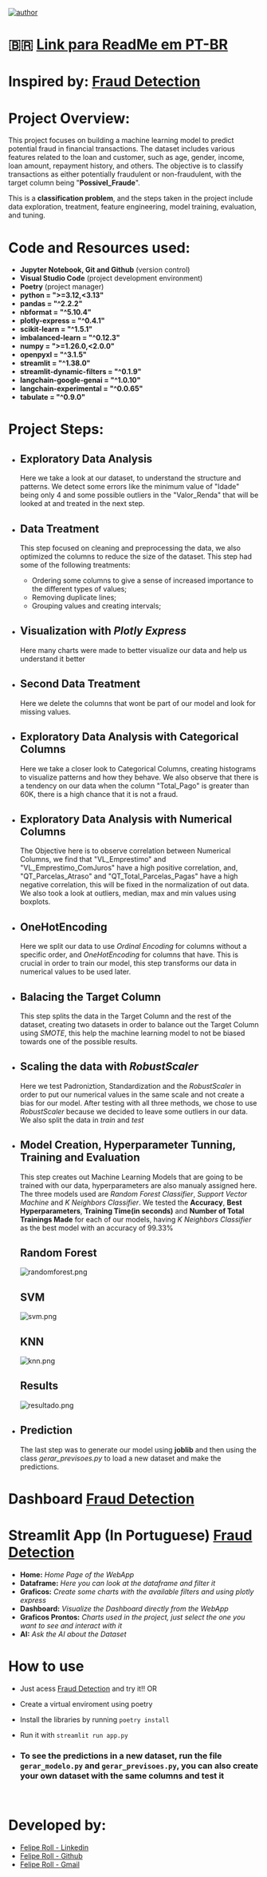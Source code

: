 [![author](https://img.shields.io/badge/author-feliperoll-purple.svg)](https://www.linkedin.com/in/felipe-roll/)

# :brazil: [Link para ReadMe em PT-BR](https://github.com/FelipeLRoll/prevencao-fraudes/edit/main/readmePortugues.md)
# Inspired by: [Fraud Detection](https://www.youtube.com/watch?v=r9aBF7dWX00)

# Project Overview: 
This project focuses on building a machine learning model to predict potential fraud in financial transactions. The dataset includes various features related to the loan and customer, such as age, gender, income, loan amount, repayment history, and others. The objective is to classify transactions as either potentially fraudulent or non-fraudulent, with the target column being "**Possivel_Fraude**".

This is a **classification problem**, and the steps taken in the project include data exploration, treatment, feature engineering, model training, evaluation, and tuning.

# Code and Resources used:
* **Jupyter Notebook, Git and Github** (version control)
* **Visual Studio Code** (project development environment)
* **Poetry** (project manager)
* **python = ">=3.12,<3.13"**
* **pandas = "^2.2.2"**
* **nbformat = "^5.10.4"**
* **plotly-express = "^0.4.1"**
* **scikit-learn = "^1.5.1"**
* **imbalanced-learn = "^0.12.3"**
* **numpy = ">=1.26.0,<2.0.0"**
* **openpyxl = "^3.1.5"**
* **streamlit = "^1.38.0"**
* **streamlit-dynamic-filters = "^0.1.9"**
* **langchain-google-genai = "^1.0.10"**
* **langchain-experimental = "^0.0.65"**
* **tabulate = "^0.9.0"**
&nbsp;
# Project Steps:
  * ## Exploratory Data Analysis
      Here we take a look at our dataset, to understand the structure and patterns. We detect some errors like the minimum value of "Idade"  being only 4 and some possible outliers in the "Valor_Renda" that will be looked at and treated in the next step.
  * ## Data Treatment
    This step focused on cleaning and preprocessing the data, we also optimized the columns to reduce the size of the dataset. This step had some of the following treatments:
    - Ordering some columns to give a sense of increased importance to the different types of values;
    - Removing duplicate lines;
    - Grouping values and creating intervals;
     
  * ## Visualization with *Plotly Express*
    Here many charts were made to better visualize our data and help us understand it better
    
  * ## Second Data Treatment
    Here we delete the columns that wont be part of our model and look for missing values.
    
  * ## Exploratory Data Analysis with Categorical Columns
    Here we take a closer look to Categorical Columns, creating histograms to visualize patterns and how they behave. We also observe that there is a tendency on our data when the column "Total_Pago" is greater than 60K, there is a high chance that it is not a fraud.
    
  * ## Exploratory Data Analysis with Numerical Columns
    The Objective here is to observe correlation between Numerical Columns, we find that "VL_Emprestimo" and "VL_Emprestimo_ComJuros" have a high positive correlation, and, "QT_Parcelas_Atraso" and "QT_Total_Parcelas_Pagas" have a high negative correlation, this will be fixed in the normalization of out data. We also took a look at outliers, median, max and min values using boxplots.
    
  * ## OneHotEncoding
    Here we split our data to use *Ordinal Encoding* for columns without a specific order, and *OneHotEncoding* for columns that have. This is crucial in order to train our model, this step transforms our data in numerical values to be used later.
    
  * ## Balacing the Target Column
    This step splits the data in the Target Column and the rest of the dataset, creating two datasets in order to balance out the Target Column using *SMOTE*, this help the machine learning model to not be biased towards one of the possible results.
    
  * ## Scaling the data with *RobustScaler*
    Here we test Padroniztion, Standardization and the *RobustScaler* in order to put our numerical values in the same scale and not create a bias for our model. After testing with all three methods, we chose to use *RobustScaler* because we decided to leave some outliers in our data. We also split the data in *train* and *test*
    
  * ## Model Creation, Hyperparameter Tunning, Training and Evaluation
    This step creates out Machine Learning Models that are going to be trained with our data, hyperparameters are also manualy assigned here. The three models used are *Random Forest Classifier*, *Support Vector Machine* and *K Neighbors Classifier*. We tested the **Accuracy**, **Best Hyperparameters**, **Training Time(in seconds)** and **Number of Total Trainings Made** for each of our models, having *K Neighbors Classifier* as the best model with an accuracy of 99.33%

    ## **Random Forest**

    ![randomforest.png](screenshots/randomforest.png "randomforest.png")

    ## **SVM**

    ![svm.png](screenshots/svm.png "svm.png")

    ## **KNN**

    ![knn.png](screenshots/knn.png "knn.png")

    ## **Results**

    ![resultado.png](screenshots/resultado.png "resultado.png")

 * ## Prediction
   The last step was to generate our model using **joblib** and then using the class *gerar_previsoes.py* to load a new dataset and make the predictions.  
    

# Dashboard [Fraud Detection](https://app.powerbi.com/reportEmbed?reportId=ba0459e9-5520-4b20-a76c-be442c03b13a&autoAuth=true&ctid=f310b526-e195-4805-a55e-67e28f2fefdb)

# Streamlit App (In Portuguese) [Fraud Detection](https://prevencao-fraudes.streamlit.app/)
  - **Home:** *Home Page of the WebApp*
  - **Dataframe:** *Here you can look at the dataframe and filter it*
  - **Graficos:** *Create some charts with the available filters and using plotly express*
  - **Dashboard:** *Visualize the Dashboard directly from the WebApp*
  - **Graficos Prontos:** *Charts used in the project, just select the one you want to see and interact with it*
  - **AI:** *Ask the AI about the Dataset*

# How to use
* Just acess [Fraud Detection](https://prevencao-fraudes.streamlit.app/) and try it!! OR
* Create a virtual enviroment using poetry
* Install the libraries by running ```poetry install```
* Run it with ```streamlit run app.py```

* ### To see the predictions in a new dataset, run the file ```gerar_modelo.py``` and ```gerar_previsoes.py```, you can also create your own dataset with the same columns and test it  
&nbsp;
# Developed by: 
  * [Felipe Roll - Linkedin](https://www.linkedin.com/in/felipe-roll)
  * [Felipe Roll - Github](https://github.com/FelipeLRoll)
  * [Felipe Roll - Gmail](felipelroll@gmail.com)



